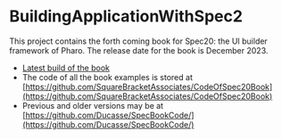 # BuildingApplicationWithSpec2

This project contains the forth coming book for Spec20: the UI builder framework of Pharo. 
The release date for the book is December 2023.

- [Latest build of the book](https://github.com/SquareBracketAssociates/BuildingApplicationWithSpec2/releases/download/latest/Spec2-wip.pdf)
- The code of all the book examples is stored at [https://github.com/SquareBracketAssociates/CodeOfSpec20Book](https://github.com/SquareBracketAssociates/CodeOfSpec20Book)
- Previous and older versions may be at [https://github.com/Ducasse/SpecBookCode/](https://github.com/Ducasse/SpecBookCode/)


